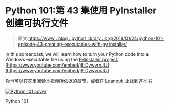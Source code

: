 # Python 101:第 43 集使用 PyInstaller 创建可执行文件

> 原文:[https://www . blog . python library . org/2019/01/24/python-101-episode-43-creating-executables-with-py installer/](https://www.blog.pythonlibrary.org/2019/01/24/python-101-episode-43-creating-executables-with-pyinstaller/)

In this screencast, we will learn how to turn your Python code into a Windows executable file using the [PyInstaller project.](https://www.pyinstaller.org/) [https://www.youtube.com/embed/j8tDywvrnJU](https://www.youtube.com/embed/j8tDywvrnJU)

你也可以在这里阅读本视频所依据的章节，或者在 [Leanpub](https://leanpub.com/python_101) 上找到这本书

[![Python 101 cover](../Images/4ae2f9205f7dc936a68034f424df112f.png)](https://leanpub.com/python_101)

Python 101